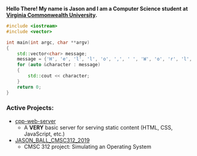 **Hello There! My name is Jason and I am a Computer Science student at [Virginia Commonwealth University](https://vcu.edu).**

```c++
#include <iostream>
#include <vector>

int main(int argc, char **argv)
{
    std::vector<char> message;
    message = {'H', 'e', 'l', 'l', 'o', ',', ' ', 'W', 'o', 'r', 'l', 'd', '!', '\n'};
    for (auto &character : message)
    {
        std::cout << character;
    }
    return 0;
}
```

### Active Projects:
* [cpp-web-server](https://jason-ball.com/cpp-web-server)
  * A **VERY** basic server for serving static content (HTML, CSS, JavaScript, etc.)
* [JASON_BALL_CMSC312_2019](https://github.com/jason-ball/JASON_BALL_CMSC312_2019)
  * CMSC 312 project: Simulating an Operating System
